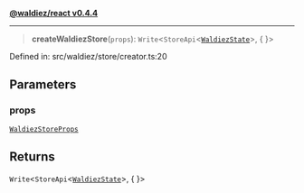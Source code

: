 [**@waldiez/react v0.4.4**](../../README.md)

***

> **createWaldiezStore**(`props`): `Write`\<`StoreApi`\<[`WaldiezState`](../type-aliases/WaldiezState.md)\>, \{ \}\>

Defined in: src/waldiez/store/creator.ts:20

## Parameters

### props

[`WaldiezStoreProps`](../type-aliases/WaldiezStoreProps.md)

## Returns

`Write`\<`StoreApi`\<[`WaldiezState`](../type-aliases/WaldiezState.md)\>, \{ \}\>

